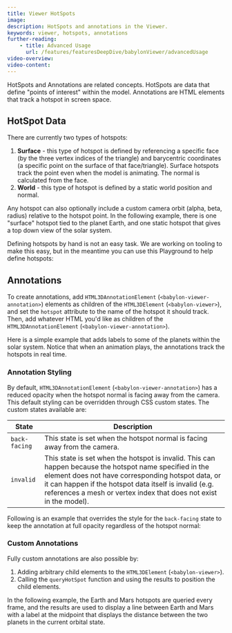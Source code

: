 ```yaml
---
title: Viewer HotSpots
image:
description: HotSpots and annotations in the Viewer.
keywords: viewer, hotspots, annotations
further-reading:
    - title: Advanced Usage
      url: /features/featuresDeepDive/babylonViewer/advancedUsage
video-overview:
video-content:
---
```


HotSpots and Annotations are related concepts. HotSpots are data that define "points of interest" within the model. Annotations are HTML elements that track a hotspot in screen space.

## HotSpot Data

There are currently two types of hotspots:

1. **Surface** - this type of hotspot is defined by referencing a specific face (by the three vertex indices of the triangle) and barycentric coordinates (a specific point on the surface of that face/triangle). Surface hotspots track the point even when the model is animating. The normal is calculated from the face.
2. **World** - this type of hotspot is defined by a static world position and normal.

Any hotspot can also optionally include a custom camera orbit (alpha, beta, radius) relative to the hotspot point. In the following example, there is one "surface" hotspot tied to the planet Earth, and one static hotspot that gives a top down view of the solar system.

<CodePen pen="vEBGGmx" tab="html,result" title="Babylon Viewer HotSpots" />

Defining hotspots by hand is not an easy task. We are working on tooling to make this easy, but in the meantime you can use this Playground to help define hotspots:

<Playground id="#2DBAQN#3" title="Babylon Viewer HotSpot Helper" description="A Playground to help define Babylon Viewer hotspots (until real tooling is finished!)." />

## Annotations

To create annotations, add `HTML3DAnnotationElement` (`<babylon-viewer-annotation>`) elements as children of the `HTML3DElement` (`<babylon-viewer>`), and set the `hotspot` attribute to the name of the hotspot it should track. Then, add whatever HTML you'd like as children of the `HTML3DAnnotationElement` (`<babylon-viewer-annotation>`).

Here is a simple example that adds labels to some of the planets within the solar system. Notice that when an animation plays, the annotations track the hotspots in real time.

<CodePen pen="PwYNNEQ" tab="html,result" title="Babylon Viewer Annotations" />

### Annotation Styling

By default, `HTML3DAnnotationElement` (`<babylon-viewer-annotation>`) has a reduced opacity when the hotspot normal is facing away from the camera. This default styling can be overridden through CSS custom states. The custom states available are:

| State         | Description                                                                                                                                                                                                                                                                                  |
| ------------- | -------------------------------------------------------------------------------------------------------------------------------------------------------------------------------------------------------------------------------------------------------------------------------------------- |
| `back-facing` | This state is set when the hotspot normal is facing away from the camera.                                                                                                                                                                                                                    |
| `invalid`     | This state is set when the hotspot is invalid. This can happen because the hotspot name specified in the element does not have corresponding hotspot data, or it can happen if the hotspot data itself is invalid (e.g. references a mesh or vertex index that does not exist in the model). |

Following is an example that overrides the style for the `back-facing` state to keep the annotation at full opacity regardless of the hotspot normal:

<CodePen pen="MYgyyVM" tab="css,result" title="Babylon Viewer Annotations - Styling" />

### Custom Annotations

Fully custom annotations are also possible by:
1. Adding arbitrary child elements to the `HTML3DElement` (`<babylon-viewer>`).
1. Calling the `queryHotSpot` function and using the results to position the child elements.

In the following example, the Earth and Mars hotspots are queried every frame, and the results are used to display a line between Earth and Mars with a label at the midpoint that displays the distance between the two planets in the current orbital state.

<CodePen pen="MYgeejW" tab="css,result" title="Babylon Viewer Annotations - Styling" />

